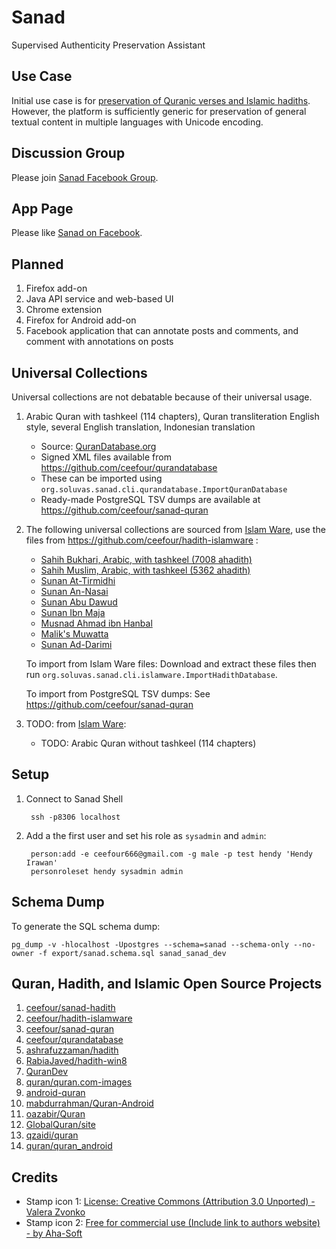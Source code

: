 Sanad
=====

Supervised Authenticity Preservation Assistant

## Use Case

Initial use case is for [preservation of Quranic verses and Islamic hadiths](http://hendyirawan.tumblr.com/post/92964403911/sanad).
However, the platform is sufficiently generic for preservation of general textual content in multiple languages with Unicode encoding.

## Discussion Group

Please join [Sanad Facebook Group](https://www.facebook.com/groups/1442601139336294/).

## App Page

Please like [Sanad on Facebook](https://www.facebook.com/pages/Sanad-Muslim-Assistant/592122294241462).

## Planned

1. Firefox add-on
2. Java API service and web-based UI
3. Chrome extension
4. Firefox for Android add-on
5. Facebook application that can annotate posts and comments, and comment with annotations on posts

## Universal Collections

Universal collections are not debatable because of their universal usage.

1. Arabic Quran with tashkeel (114 chapters), Quran transliteration English style, several English translation, Indonesian translation

   * Source: [QuranDatabase.org](http://qurandatabase.org/)
   * Signed XML files available from https://github.com/ceefour/qurandatabase
   * These can be imported using `org.soluvas.sanad.cli.qurandatabase.ImportQuranDatabase`
   * Ready-made PostgreSQL TSV dumps are available at https://github.com/ceefour/sanad-quran

2. The following universal collections are sourced from [Islam Ware](https://www.islamware.com/app/downloads), use the files from https://github.com/ceefour/hadith-islamware :

   * [Sahih Bukhari, Arabic, with tashkeel (7008 ahadith)](https://www.islamware.com/download/Hadith-Sahih-Bukhari.zip)
   * [Sahih Muslim, Arabic, with tashkeel (5362 ahadith)](https://www.islamware.com/download/Hadith-Sahih-Muslim.zip)
   * [Sunan At-Tirmidhi](https://www.islamware.com/download/Hadith-Sunan-al-Tirmidhi.zip)
   * [Sunan An-Nasai](https://www.islamware.com/download/Hadith-Sunan-al-Nasai.zip)
   * [Sunan Abu Dawud](https://www.islamware.com/download/Hadith-Sunan-Abu-Dawud.zip)
   * [Sunan Ibn Maja](https://www.islamware.com/download/Hadith-Sunan-Ibn-Maja.zip)
   * [Musnad Ahmad ibn Hanbal](https://www.islamware.com/download/Hadith-Musnad-Ahmad-ibn-Hanbal.zip)
   * [Malik's Muwatta](https://www.islamware.com/download/Hadith-Maliks-Muwatta.zip)
   * [Sunan Ad-Darimi](https://www.islamware.com/download/Hadith-Sunan-al-Darami.zip)
   
   To import from Islam Ware files:
   Download and extract these files then run `org.soluvas.sanad.cli.islamware.ImportHadithDatabase`.

   To import from PostgreSQL TSV dumps:
   See https://github.com/ceefour/sanad-quran
   
3. TODO: from [Islam Ware](https://www.islamware.com/app/downloads):
   * TODO: Arabic Quran without tashkeel (114 chapters)   

## Setup

1. Connect to Sanad Shell

        ssh -p8306 localhost

2. Add a the first user and set his role as `sysadmin` and `admin`:

        person:add -e ceefour666@gmail.com -g male -p test hendy 'Hendy Irawan'
        personroleset hendy sysadmin admin


## Schema Dump

To generate the SQL schema dump:

	pg_dump -v -hlocalhost -Upostgres --schema=sanad --schema-only --no-owner -f export/sanad.schema.sql sanad_sanad_dev

## Quran, Hadith, and Islamic Open Source Projects

1. [ceefour/sanad-hadith](https://github.com/ceefour/sanad-hadith)
2. [ceefour/hadith-islamware](https://github.com/ceefour/hadith-islamware)
3. [ceefour/sanad-quran](https://github.com/ceefour/sanad-quran)
4. [ceefour/qurandatabase](https://github.com/ceefour/qurandatabase)
5. [ashrafuzzaman/hadith](https://github.com/ashrafuzzaman/hadith)
6. [RabiaJaved/hadith-win8](https://github.com/RabiaJaved/hadith-win8)
7. [QuranDev](http://qurandev.github.io/)
8. [quran/quran.com-images](https://github.com/quran/quran.com-images)
9. [android-quran](https://www.openhub.net/p/android-quran)
10. [mabdurrahman/Quran-Android](https://github.com/mabdurrahman/Quran-Android)
11. [oazabir/Quran](https://github.com/oazabir/Quran)
12. [GlobalQuran/site](https://github.com/GlobalQuran/site)
13. [qzaidi/quran](https://github.com/qzaidi/quran)
14. [quran/quran_android](https://github.com/quran/quran_android)

## Credits

* Stamp icon 1: [License: 	Creative Commons (Attribution 3.0 Unported) - Valera Zvonko](https://www.iconfinder.com/iconsets/free-mobile-icon-kit#readme)
* Stamp icon 2: [Free for commercial use (Include link to authors website) - by Aha-Soft](https://www.iconfinder.com/iconsets/free-silver-button-icons#readme)
